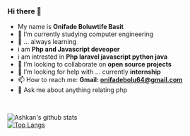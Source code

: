 ### Hi there 👋
- My name is **Onifade Boluwtife Basit** 
- 📖 I’m currently studying computer engineering 
- 🌱 ... always learning
- i am **Php and Javascript deveoper**
- i am intrested in **Php laravel javascript python java**
- 👯 I’m looking to collaborate on **open source projects**
- 🤔 I’m looking for help with ... currently **internship**
- 📫 How to reach me: **Gmail: onifadebolu64@gmail.com**
- 💬 Ask me about anything relating php 

<br>

![Ashkan's github stats](https://github-readme-stats.vercel.app/api?username=onifs10&show_icons=true&theme=default) <br>
[![Top Langs](https://github-readme-stats.vercel.app/api/top-langs/?username=onifs10&layout=compact)](https://github.com/onifs10/onifs10)

<!--
**onifs10/onifs10** is a ✨ _special_ ✨ repository because its `README.md` (this file) appears on your GitHub profile.

Here are some ideas to get you started:

- 🔭 I’m currently working on ...
- 🌱 I’m currently learning ...
- 👯 I’m looking to collaborate on ...
- 🤔 I’m looking for help with ...
- 💬 Ask me about ...
- 📫 How to reach me: ...
- 😄 Pronouns: ...
- ⚡ Fun fact: ...
-->
